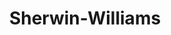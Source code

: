---
title: "Sherwin-Williams"
url: /philadelphia/sherwin-williams-north-broad-street/
shop: paint
---